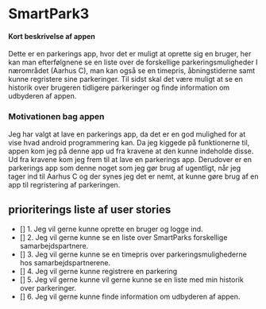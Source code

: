 # SmartPark3 
#### Kort beskrivelse af appen #### 
Dette er en parkerings app, hvor det er muligt at oprette sig en bruger, her kan man efterfølgnene se en liste over de forskellige 
parkeringsmuligheder I nærområdet (Aarhus C), man kan også se en timepris, åbningstiderne samt kunne regristere sine parkeringer. 
Til sidst skal det være muligt at se en historik over brugeren tidligere parkeringer og finde information om udbyderen af appen. 

### Motivationen bag appen ### 
Jeg har valgt at lave en parkerings app, da det er en god mulighed for at vise hvad android programmering kan. Da jeg kiggede på funktionerne til, 
appen kom jeg på denne app ud fra kravene at den kunne indeholde disse. Ud fra kravene kom jeg frem til at lave en parkerings app. 
Derudover er en parkerings app som denne noget som jeg gør brug af ugentligt, når jeg tager ind til Aarhus C og der synes jeg det er nemt, 
at kunne gøre brug af en app til regristering af parkeringen. 

## prioriterings liste af user stories ## 
- [] 1. Jeg vil gerne kunne oprette en bruger og logge ind. 
- [] 2. Jeg vil gerne kunne se en liste over SmartParks forskellige samarbejdspartnere.
- [] 3. Jeg vil gerne kunne se en timepris over parkeringsmulighederne hos samarbejdspartnerene.
- [] 4. Jeg vil gerne kunne registrere en parkering
- [] 5. Jeg vil gerne kunne vil gerne kunne se en liste med min historik over parkeringer. 
- [] 6. Jeg vil gerne kunne finde information om udbyderen af appen. 
